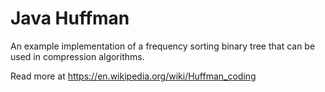 # Java Huffman

An example implementation of a frequency sorting binary tree that can be used in compression algorithms.

Read more at https://en.wikipedia.org/wiki/Huffman_coding
